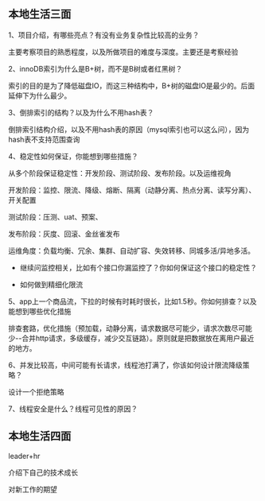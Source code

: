 ## 本地生活三面

1、项目介绍，有哪些亮点？有没有业务复杂性比较高的业务？

主要考察项目的熟悉程度，以及所做项目的难度与深度。主要还是考察经验

2、innoDB索引为什么是B+树，而不是B树或者红黑树？

索引的目的是为了降低磁盘IO，而这三种结构中，B+树的磁盘IO是最少的。后面延伸下为什么最少。

3、倒排索引的结构？以及为什么不用hash表？

倒排索引结构介绍，以及不用hash表的原因（mysql索引也可以这么问），因为hash表不支持范围查询

4、稳定性如何保证，你能想到哪些措施？

从多个阶段保证稳定性：开发阶段、测试阶段、发布阶段。以及运维视角

开发阶段：监控、限流、降级、熔断、隔离（动静分离、热点分离、读写分离）、开关配置

测试阶段：压测、uat、预案、

发布阶段：灰度、回滚、金丝雀发布

运维角度：负载均衡、冗余、集群、自动扩容、失效转移、同城多活/异地多活。

- 继续问监控相关，比如有个接口你漏监控了？你如何保证这个接口的稳定性？

- 如何做到精细化限流

5、app上一个商品流，下拉的时候有时耗时很长，比如1.5秒。你如何排查？以及能想到哪些优化措施

排查套路，优化措施（预加载，动静分离，请求数据尽可能少，请求次数尽可能少--合并http请求，多级缓存，减少交互链路）。原则就是把数据放在离用户最近的地方。

6、并发比较高，中间可能有长请求，线程池打满了，你该如何设计限流降级策略？

设计一个拒绝策略

7、线程安全是什么？线程可见性的原因？

## 本地生活四面

leader+hr

介绍下自己的技术成长

对新工作的期望
